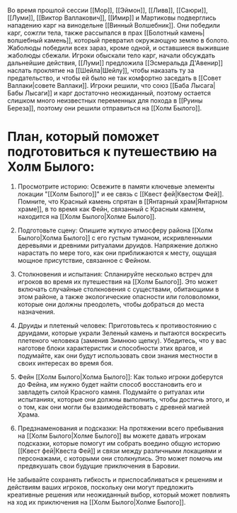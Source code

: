 Во время прошлой сессии [[Мор]], [[Эймон]], [[Ливв]], [[Саюри]], [[Луми]], [[Виктор Валлакович]], [[Имир]] и Мартиковы подверглись нападению карг на винодельне [[Винный Волшебник]]. Они победили карг, сожгли тела, также рассыпался в прах [[Болотный камень|волшебный камень]], который превратил окружающую землю в болото. Жаболюды победили всех зараз, кроме одной, и оставшиеся выжившие жаболюды сбежали. Игроки обыскали тело карг, начали обсуждать дальнейшие действия, [[Луми]] предложила [[Эсмеральда Д'Авенир]] наслать проклятие на [[Шейла|Шейлу]], чтобы наказать ту за предательство, и чтобы ей было не так комфортно заседать в [[Совет Валлаки|совете Валлаки]]. Игроки решили, что союз [[Баба Лысага|Бабы Лысаги]] и карг достаточно неожиданный, поэтому остается слишком много неизвестных переменных для похода в [[Руины Береза]], поэтому они решили отправиться на [[Холм Былого]].

# **План, который поможет подготовиться к путешествию на Холм Былого:**

1. Просмотрите историю: Освежите в памяти ключевые элементы локации "[[Холм Былого]]" и ее связь с [[Квест фей|Квестом Фей]]. Помните, что Красный камень спрятан в [[Янтарный храм|Янтарном храме]], в то время как Фейн, связанный с Красным камнем, находится на [[Холм Былого|Холме Былого]].

2. Подготовьте сцену: Опишите жуткую атмосферу района [[Холм Былого|Холма Былого]] с его густым туманом, искривленными деревьями и древними ритуалами друидов. Напряжение должно нарастать по мере того, как они приближаются к месту, ощущая мощное присутствие, связанное с Фейном.

3. Столкновения и испытания: Спланируйте несколько встреч для игроков во время их путешествия на [[Холм Былого]]. Это может включать случайные столкновения с существами, обитающими в этом районе, а также экологические опасности или головоломки, которые они должны преодолеть, чтобы добраться до места назначения.

4. Друиды и плетеный человек: Приготовьтесь к противостоянию с друидами, которые украли Зеленый камень и пытаются воскресить плетеного человека (заменив Зимнюю щепку). Убедитесь, что у вас наготове блоки характеристик и способности этих врагов, и подумайте, как они будут использовать свои знания местности в своих интересах во время боя.

5. Фейн [[Холм Былого|Холма Былого]]: Как только игроки доберутся до Фейна, им нужно будет найти способ восстановить его и завладеть силой Красного камня. Подумайте о ритуалах или испытаниях, которые они должны выполнить, чтобы достичь этого, и о том, как они могли бы взаимодействовать с древней магией Храма.

6. Предзнаменования и подсказки: На протяжении всего пребывания на [[Холм Былого|Холме Былого]] вы можете давать игрокам подсказки, которые помогут им собрать воедино общую историю [[Квест фей|Квеста Фей]] и связи между различными локациями и персонажами, с которыми они столкнулись. Это может помочь им предвкушать свои будущие приключения в Баровии.

Не забывайте сохранять гибкость и приспосабливаться к решениям и действиям ваших игроков, поскольку они могут предложить креативные решения или неожиданный выбор, который может повлиять на ход их приключения на [[Холм Былого|Холме Былого]].
